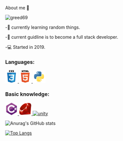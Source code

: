 About me 👤
<p align="left"> <img src="https://komarev.com/ghpvc/?username=greed69&label=Profile%20views&color=0e75b6&style=flat" alt="greed69" /> </p>


-🌱 currently learning random things.

-🏹 current guidline is to become a full stack developer.

-💻 Started in 2019.

<h3 align="left">Languages:</h3>
<p align="left"> <a href="https://www.w3schools.com/css/" target="_blank"> <img src="https://raw.githubusercontent.com/devicons/devicon/master/icons/css3/css3-original-wordmark.svg" alt="css3" width="40" height="40"/> </a> <a href="https://www.w3.org/html/" target="_blank"> <img src="https://raw.githubusercontent.com/devicons/devicon/master/icons/html5/html5-original-wordmark.svg" alt="html5" width="40" height="40"/> </a> <a href="https://www.python.org" target="_blank"> <img src="https://raw.githubusercontent.com/devicons/devicon/master/icons/python/python-original.svg" alt="python" width="40" height="40"/> </a> </p>



<h3 align="left">Basic knowledge:</h3>
<p align="left"> <a href="https://www.w3schools.com/cs/" target="_blank"> <img src="https://raw.githubusercontent.com/devicons/devicon/master/icons/csharp/csharp-original.svg" alt="csharp" width="40" height="40"/> </a> <a href="https://www.ruby-lang.org/en/" target="_blank"> <img src="https://raw.githubusercontent.com/devicons/devicon/master/icons/ruby/ruby-original.svg" alt="ruby" width="40" height="40"/> </a> <a href="https://unity.com/" target="_blank"> <img src="https://www.vectorlogo.zone/logos/unity3d/unity3d-icon.svg" alt="unity" width="40" height="40"/> </a> </p>





![Anurag's GitHub stats](https://github-readme-stats.vercel.app/api?username=greedalbadi&show_icons=true&theme=radical)

[![Top Langs](https://github-readme-stats.vercel.app/api/top-langs/?username=greedalbadi&layout=compact&theme=radical)](https://github.com/anuraghazra/github-readme-stats)

